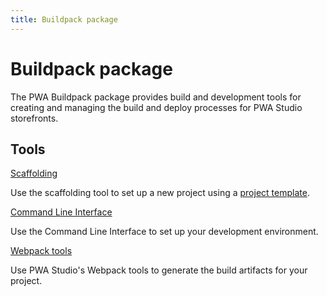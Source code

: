 ```yaml
---
title: Buildpack package
---
```


# Buildpack package

The PWA Buildpack package provides build and development tools for creating and managing the build and deploy processes for PWA Studio storefronts.

<DiscoverBlock width="100%" slots="heading, link, text"/>

## Tools

[Scaffolding](/guides/packages/buildpack/scaffolding/)

Use the scaffolding tool to set up a new project using a [project template][].

[project template]: /guides/packages/buildpack/project-template/

<DiscoverBlock width="100%" slots="link, text"/>

[Command Line Interface](/api/buildpack/cli/)

Use the Command Line Interface to set up your development environment.

<DiscoverBlock width="100%" slots="link, text"/>

[Webpack tools](/api/buildpack/webpack/)

Use PWA Studio's Webpack tools to generate the build artifacts for your project.
